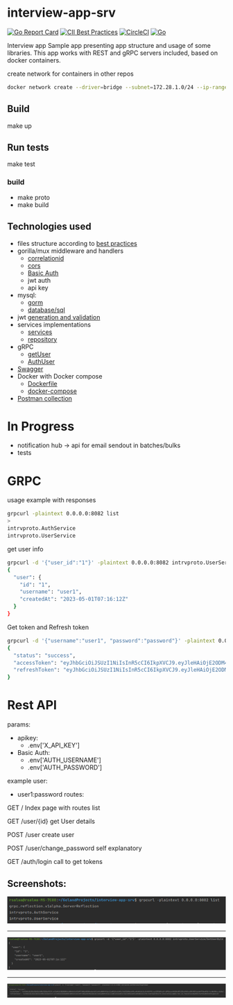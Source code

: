 # interview-app-srv
[![Go Report Card](https://goreportcard.com/badge/github.com/RafalSalwa/interview-app-srv)](https://goreportcard.com/report/github.com/RafalSalwa/interview-app-srv)
[![CII Best Practices](https://bestpractices.coreinfrastructure.org/projects/7285/badge)](https://bestpractices.coreinfrastructure.org/projects/7285)
[![CircleCI](https://dl.circleci.com/status-badge/img/gh/RafalSalwa/interview-app-srv/tree/master.svg?style=svg)](https://dl.circleci.com/status-badge/redirect/gh/RafalSalwa/interview-app-srv/tree/master)
[![Go](https://github.com/RafalSalwa/interview-app-srv/actions/workflows/go.yml/badge.svg)](https://github.com/RafalSalwa/interview-app-srv/actions/workflows/go.yml)

Interview app
Sample app presenting app structure and usage of some libraries. This app works with REST and gRPC servers included, 
based on docker containers. 

create network for containers in other repos
```bash
docker network create --driver=bridge --subnet=172.28.1.0/24 --ip-range=172.28.1.0/24 --gateway=172.28.5.254 external-interview-net
```
## Build
make up

## Run tests

make test


### build
- make proto
- make build
## Technologies used
 
 - files structure according to [best practices](https://github.com/golang-standards/project-layout)
 - gorilla/mux middleware and handlers
   - [correlationid](api/resource/middlewares/correlationid.go)
   - [cors](api/resource/middlewares/cors.go)
   - [Basic Auth](internal/auth/auth.go) 
   - jwt auth
   - api key
 - mysql:
   - [gorm](internal/services/user_gorm_service.go)
   - [database/sql](internal/services/user_sql_service.go)
 - jwt [generation and validation](internal/jwt)
 - services implementations
   - [services](internal/services)
   - [repository](internal/repository)
 - gRPC
   - [getUser](rpc_api/rpc_get_user.go)
   - [AuthUser](rpc_api/rpc_auth_user.go)
 - [Swagger](api/resource/swagger)
 - Docker with Docker compose
   - [Dockerfile](Dockerfile)
   - [docker-compose](docker-compose.yml)
 - [Postman collection](docs/Interview_API_Requests.postman_collection.json)

# In Progress
- notification hub -> api for email sendout in batches/bulks
- tests


# GRPC
usage example with responses
```bash
grpcurl -plaintext 0.0.0.0:8082 list
>
intrvproto.AuthService
intrvproto.UserService
```
get user info
``` bash
grpcurl -d '{"user_id":"1"}' -plaintext 0.0.0.0:8082 intrvproto.UserService/GetUserById
{
  "user": {
    "id": "1",
    "username": "user1",
    "createdAt": "2023-05-01T07:16:12Z"
  }
}

```

Get token and Refresh token
``` bash
grpcurl -d '{"username":"user1", "password":"password"}' -plaintext 0.0.0.0:8082 intrvproto.AuthService/SignInUser
{
  "status": "success",
  "accessToken": "eyJhbGciOiJSUzI1NiIsInR5cCI6IkpXVCJ9.eyJleHAiOjE2ODM4MzQ5NzYsImlhdCI6MTY4MzgzNDA3NiwibmJmIjoxNjgzODM0MDc2LCJzdWIiOjF9.B0XjeFLR0nrpKU00ga1XFR4ASRoEyVhby4RecEccQPyyxkdtj9xPeqBACFp_D0P4HZJXpQ3SRPyqoos2hSH9Lw",
  "refreshToken": "eyJhbGciOiJSUzI1NiIsInR5cCI6IkpXVCJ9.eyJleHAiOjE2ODM4Mzc2NzYsImlhdCI6MTY4MzgzNDA3NiwibmJmIjoxNjgzODM0MDc2LCJzdWIiOjF9.b8dyhMSc3yApI0z7iftyJipqQeZWa4KB0O5Y9YZXVIk0rjsd8Z23PrkvvByjKWmLiRzY413httmPTtu4vpobuA"
}

```

# Rest API
params:
- apikey: 
  - .env['X_API_KEY']
- Basic Auth:
  - .env['AUTH_USERNAME']
  - .env['AUTH_PASSWORD']

example user:
   - user1:password
routes:

GET / Index page with routes list

GET /user/{id} get User details

POST /user create user

POST /user/change_password self explanatory

GET /auth/login call to get tokens

## Screenshots:
![grpc_list.png](docs/grpc_list.png)

---

![get_user.png](docs/get_user.png)

---

![grpc_auth.png](docs/grpc_auth.png)
